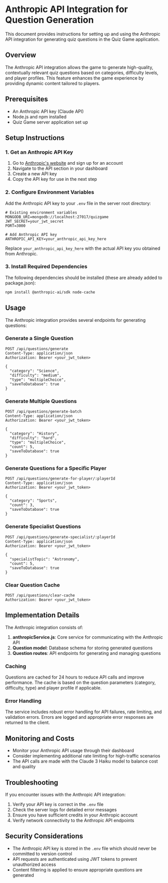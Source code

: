 # Anthropic API Integration for Question Generation

This document provides instructions for setting up and using the Anthropic API integration for generating quiz questions in the Quiz Game application.

## Overview

The Anthropic API integration allows the game to generate high-quality, contextually relevant quiz questions based on categories, difficulty levels, and player profiles. This feature enhances the game experience by providing dynamic content tailored to players.

## Prerequisites

- An Anthropic API key (Claude API)
- Node.js and npm installed
- Quiz Game server application set up

## Setup Instructions

### 1. Get an Anthropic API Key

1. Go to [Anthropic's website](https://www.anthropic.com/) and sign up for an account
2. Navigate to the API section in your dashboard
3. Create a new API key
4. Copy the API key for use in the next step

### 2. Configure Environment Variables

Add the Anthropic API key to your `.env` file in the server root directory:

```
# Existing environment variables
MONGODB_URI=mongodb://localhost:27017/quizgame
JWT_SECRET=your_jwt_secret
PORT=3000

# Add Anthropic API key
ANTHROPIC_API_KEY=your_anthropic_api_key_here
```

Replace `your_anthropic_api_key_here` with the actual API key you obtained from Anthropic.

### 3. Install Required Dependencies

The following dependencies should be installed (these are already added to package.json):

```bash
npm install @anthropic-ai/sdk node-cache
```

## Usage

The Anthropic integration provides several endpoints for generating questions:

### Generate a Single Question

```http
POST /api/questions/generate
Content-Type: application/json
Authorization: Bearer <your_jwt_token>

{
  "category": "Science",
  "difficulty": "medium",
  "type": "multipleChoice",
  "saveToDatabase": true
}
```

### Generate Multiple Questions

```http
POST /api/questions/generate-batch
Content-Type: application/json
Authorization: Bearer <your_jwt_token>

{
  "category": "History",
  "difficulty": "hard",
  "type": "multipleChoice",
  "count": 5,
  "saveToDatabase": true
}
```

### Generate Questions for a Specific Player

```http
POST /api/questions/generate-for-player/:playerId
Content-Type: application/json
Authorization: Bearer <your_jwt_token>

{
  "category": "Sports",
  "count": 3,
  "saveToDatabase": true
}
```

### Generate Specialist Questions

```http
POST /api/questions/generate-specialist/:playerId
Content-Type: application/json
Authorization: Bearer <your_jwt_token>

{
  "specialistTopic": "Astronomy",
  "count": 5,
  "saveToDatabase": true
}
```

### Clear Question Cache

```http
POST /api/questions/clear-cache
Authorization: Bearer <your_jwt_token>
```

## Implementation Details

The Anthropic integration consists of:

1. **anthropicService.js**: Core service for communicating with the Anthropic API
2. **Question model**: Database schema for storing generated questions
3. **Question routes**: API endpoints for generating and managing questions

### Caching

Questions are cached for 24 hours to reduce API calls and improve performance. The cache is based on the question parameters (category, difficulty, type) and player profile if applicable.

### Error Handling

The service includes robust error handling for API failures, rate limiting, and validation errors. Errors are logged and appropriate error responses are returned to the client.

## Monitoring and Costs

- Monitor your Anthropic API usage through their dashboard
- Consider implementing additional rate limiting for high-traffic scenarios
- The API calls are made with the Claude 3 Haiku model to balance cost and quality

## Troubleshooting

If you encounter issues with the Anthropic API integration:

1. Verify your API key is correct in the `.env` file
2. Check the server logs for detailed error messages
3. Ensure you have sufficient credits in your Anthropic account
4. Verify network connectivity to the Anthropic API endpoints

## Security Considerations

- The Anthropic API key is stored in the `.env` file which should never be committed to version control
- API requests are authenticated using JWT tokens to prevent unauthorized access
- Content filtering is applied to ensure appropriate questions are generated
